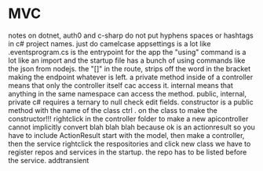 # MVC

notes on dotnet, auth0 and c-sharp
do not put hyphens spaces or hashtags in c# project names. just do camelcase
appsettings is a lot like .eventsprogram.cs is the entrypoint for the app the "using" command is a lot like an import and the startup file has a bunch of using commands like the json from nodejs.
the "[]" in the route, strips off the word in the bracket making the endpoint whatever is left.
a private method inside of a controller means that only the controller itself cac access it.
internal means that anything in the same namespace can access the method.
public, internal, private
c# requires a ternary to null check edit fields.
constructor is a public method with the name of the class ctrl . on the class to make the constructor!!!
rightclick in the controller folder to make a new apicontroller
cannot implicitly convert blah blah blah because ok is an actionresult so you have to include ActionResult<Cat>
start with the model, then make a controller, then the service
rightclick the respositories and click new class
we have to register repos and services in the startup. the repo has to be listed before the service. addtransient
